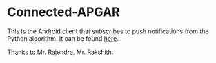 # Connected-APGAR

This is the Android client that subscribes to push notifications from the Python algorithm. It can be found [here](https://github.com/rajathkumarmp/Connected-APGAR).

Thanks to Mr. Rajendra, Mr. Rakshith.

